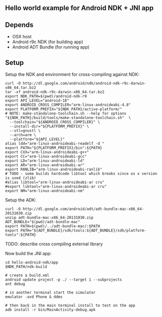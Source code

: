 
## Hello world example for Android NDK + JNI app

## Depends

  - OSX host
  - Android r9c NDK (for building app)
  - Android ADT Bundle (for running app)


## Setup

Setup the NDK and environment for cross-compiling against NDK:

    curl -O http://dl.google.com/android/ndk/android-ndk-r9c-darwin-x86_64.tar.bz2
    tar -xf android-ndk-r9c-darwin-x86_64.tar.bz2
    export NDK_PATH=$(pwd)/android-ndk-r9
    export API_LEVEL="android-18"
    export ANDROID_CROSS_COMPILER="arm-linux-androideabi-4.8"
    export PLATFORM_PREFIX="${NDK_PATH}/active-platform/"
    # NOTE: make-standalone-toolchain.sh --help for options
    "${NDK_PATH}/build/tools/make-standalone-toolchain.sh"  \
      --toolchain="${ANDROID_CROSS_COMPILER}" \
      --install-dir="${PLATFORM_PREFIX}" \
      --stl=gnustl \
      --arch=arm \
      --platform="${API_LEVEL}"
    alias ldd="arm-linux-androideabi-readelf -d "
    export PATH="${PLATFORM_PREFIX}/bin":${PATH}
    export CXX="arm-linux-androideabi-g++"
    export CC="arm-linux-androideabi-gcc"
    export LD="arm-linux-androideabi-ld"
    export AR="arm-linux-androideabi-ar"
    export RANLIB="arm-linux-androideabi-ranlib"
    # TODO - some builds hardcode libtool which breaks since os x version is used (zlib)
    #alias libtool="arm-linux-androideabi-ar cru"
    #export libtool="arm-linux-androideabi-ar cru"
    export NM="arm-linux-androideabi-nm"

Setup the ADK:

    curl -O http://dl.google.com/android/adt/adt-bundle-mac-x86_64-20131030.zip
    unzip adt-bundle-mac-x86_64-20131030.zip
    ADT_BUNDLE="$(pwd)/adt-bundle-mac"
    export PATH=$(pwd)/../adt-bundle-mac/:$PATH
    export PATH="${ADT_BUNDLE}/sdk/tools:${ADT_BUNDLE}/sdk/platform-tools":${PATH}

TODO: describe cross compiling external library

Now build the JNI app:

    cd hello-android-ndk/app
    $NDK_PATH/ndk-build
    
    # create a build.xml
    android update project -p ./ --target 1 --subprojects
    ant debug
    
    # in another terminal start the simulator
    emulator -avd Phone & ddms
    
    # then back in the main terminal install to test on the app
    adb install -r bin/MainActivity-debug.apk

